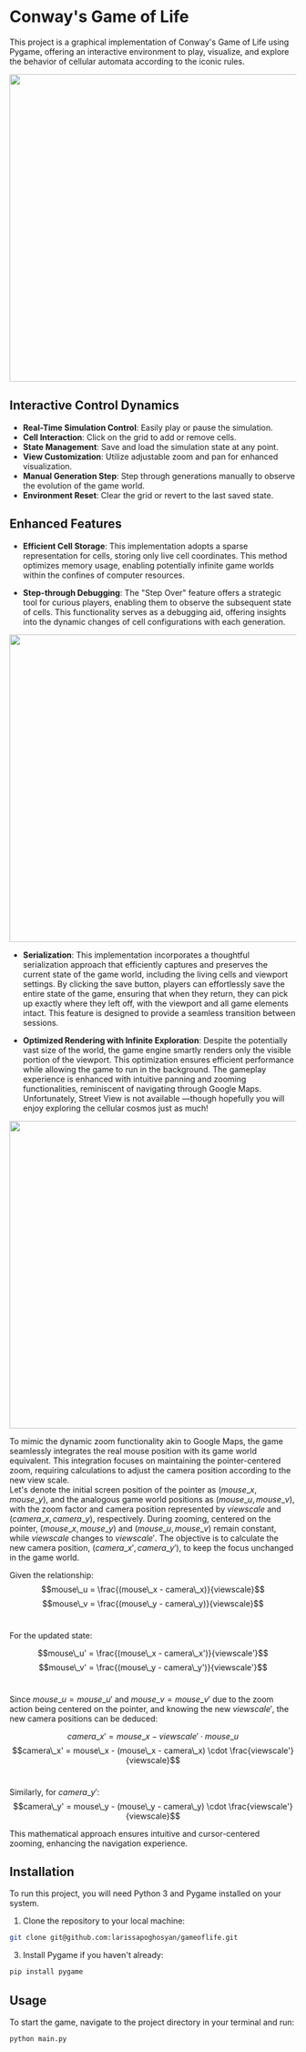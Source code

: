 # Conway's Game of Life

This project is a graphical implementation of Conway's Game of Life using Pygame, offering an interactive environment to play, visualize, and explore the behavior of cellular automata according to the iconic rules.


<img src="https://github.com/larissapoghosyan/gameoflife/assets/43134338/93a89191-e1b6-4167-aaa3-7b7da3582e97" width="540">

## Interactive Control Dynamics
- **Real-Time Simulation Control**: Easily play or pause the simulation.
- **Cell Interaction**: Click on the grid to add or remove cells.
- **State Management**: Save and load the simulation state at any point.
- **View Customization**: Utilize adjustable zoom and pan for enhanced visualization.
- **Manual Generation Step**: Step through generations manually to observe the evolution of the game world.
- **Environment Reset**: Clear the grid or revert to the last saved state.

## Enhanced Features

- **Efficient Cell Storage**: This implementation adopts a sparse representation for cells, storing only live cell coordinates. This method optimizes memory usage, enabling potentially infinite game worlds within the confines of computer resources.

- **Step-through Debugging**: The "Step Over" feature offers a strategic tool for curious players, enabling them to observe the subsequent state of cells. This functionality serves as a debugging aid, offering insights into the dynamic changes of cell configurations with each generation.

<img src="https://github.com/larissapoghosyan/gameoflife/assets/43134338/94b3f558-b0e1-445c-b886-a06de20fa93c" width="540">

- **Serialization**: This implementation incorporates a thoughtful serialization approach that efficiently captures and preserves the current state of the game world, including the living cells and viewport settings. By clicking the save button, players can effortlessly save the entire state of the game, ensuring that when they return, they can pick up exactly where they left off, with the viewport and all game elements intact. This feature is designed to provide a seamless transition between sessions.

- **Optimized Rendering with Infinite Exploration**: Despite the potentially vast size of the world, the game engine smartly renders only the visible portion of the viewport. This optimization ensures efficient performance while allowing the game to run in the background. The gameplay experience is enhanced with intuitive panning and zooming functionalities, reminiscent of navigating through Google Maps. Unfortunately, Street View is not available —though hopefully you will enjoy exploring the cellular cosmos just as much!

<img src="https://github.com/larissapoghosyan/gameoflife/assets/43134338/22390692-c06a-4f86-a8de-3d6be7bb81af" width="540">



  To mimic the dynamic zoom functionality akin to Google Maps, the game seamlessly integrates the real mouse position with its game world equivalent. This integration focuses on maintaining the pointer-centered zoom, requiring calculations to adjust the camera position according to the new view scale. <br /> Let's denote the initial screen position of the pointer as $(mouse\_x, mouse\_y)$, and the analogous game world positions as $(mouse\_u, mouse\_v)$, with the zoom factor and camera position represented by $viewscale$ and $(camera\_x, camera\_y)$, respectively. During zooming, centered on the pointer, $(mouse\_x, mouse\_y)$ and $(mouse\_u, mouse\_v)$ remain constant, while $viewscale$ changes to $viewscale'$. The objective is to calculate the new camera position, $(camera\_x', camera\_y')$, to keep the focus unchanged in the game world.

  Given the relationship:
  $$mouse\_u = \frac{(mouse\_x - camera\_x)}{viewscale}$$
  $$mouse\_v = \frac{(mouse\_y - camera\_y)}{viewscale}$$
  <br>

  For the updated state:

  $$mouse\_u' = \frac{(mouse\_x - camera\_x')}{viewscale'}$$
  $$mouse\_v' = \frac{(mouse\_y - camera\_y')}{viewscale'}$$
  <br>

  Since $mouse\_u = mouse\_u'$ and $mouse\_v = mouse\_v'$ due to the zoom action being centered on the pointer, and knowing the new    $viewscale'$, the new camera positions can be deduced:

  $$camera\_x' = mouse\_x - viewscale' \cdot mouse\_u$$
  $$camera\_x' = mouse\_x - (mouse\_x - camera\_x) \cdot \frac{viewscale'}{viewscale}$$
  <br>

  Similarly, for $camera\_y'$:
  $$camera\_y' = mouse\_y - (mouse\_y - camera\_y) \cdot \frac{viewscale'}{viewscale}$$
  
  This mathematical approach ensures intuitive and cursor-centered zooming, enhancing the navigation experience.



## Installation

To run this project, you will need Python 3 and Pygame installed on your system.

1. Clone the repository to your local machine:<br />
```sh
git clone git@github.com:larissapoghosyan/gameoflife.git
```
3. Install Pygame if you haven't already:<br />
```sh
pip install pygame
```

## Usage

To start the game, navigate to the project directory in your terminal and run:
```sh
python main.py
```

